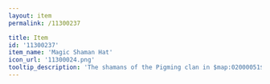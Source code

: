 ```yaml
---
layout: item
permalink: /11300237

title: Item
id: '11300237'
item_name: 'Magic Shaman Hat'
icon_url: '11300024.png'
tooltip_description: 'The shamans of the Pigming clan in $map:02000051$ wear this hat when they worship their sky deities.'
---
```

